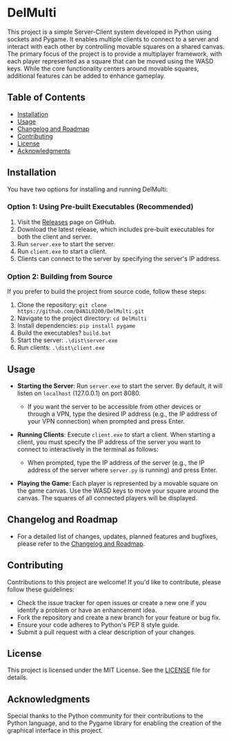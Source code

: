 # DelMulti

This project is a simple Server-Client system developed in Python using sockets and Pygame. It enables multiple clients to connect to a server and interact with each other by controlling movable squares on a shared canvas. The primary focus of the project is to provide a multiplayer framework, with each player represented as a square that can be moved using the WASD keys. While the core functionality centers around movable squares, additional features can be added to enhance gameplay.

## Table of Contents

- [Installation](#installation)
- [Usage](#usage)
- [Changelog and Roadmap](#changelog-and-roadmap)
- [Contributing](#contributing)
- [License](#license)
- [Acknowledgments](#acknowledgments)

## Installation

You have two options for installing and running DelMulti:

### Option 1: Using Pre-built Executables (Recommended)

1. Visit the [Releases](https://github.com/D4N1L0200/DelMulti/releases) page on GitHub.
2. Download the latest release, which includes pre-built executables for both the client and server.
3. Run `server.exe` to start the server.
4. Run `client.exe` to start a client.
5. Clients can connect to the server by specifying the server's IP address.

### Option 2: Building from Source

If you prefer to build the project from source code, follow these steps:

1. Clone the repository: `git clone https://github.com/D4N1L0200/DelMulti.git`
2. Navigate to the project directory: `cd DelMulti`
3. Install dependencies: `pip install pygame`
4. Build the executables? `build.bat`
5. Start the server: `.\dist\server.exe`
6. Run clients: `.\dist\client.exe`

## Usage

- **Starting the Server**: Run `server.exe` to start the server. By default, it will listen on `localhost` (127.0.0.1) on port 8080.
  - If you want the server to be accessible from other devices or through a VPN, type the desired IP address (e.g., the IP address of your VPN connection) when prompted and press Enter.

- **Running Clients**: Execute `client.exe` to start a client. When starting a client, you must specify the IP address of the server you want to connect to interactively in the terminal as follows:
  - When prompted, type the IP address of the server (e.g., the IP address of the server where `server.py` is running) and press Enter.

- **Playing the Game**: Each player is represented by a movable square on the game canvas. Use the WASD keys to move your square around the canvas. The squares of all connected players will be displayed.

## <a id="changelog-and-roadmap"></a> Changelog and Roadmap

- For a detailed list of changes, updates, planned features and bugfixes, please refer to the [Changelog and Roadmap](CHANGELOG-ROADMAP.md).

## Contributing

Contributions to this project are welcome! If you'd like to contribute, please follow these guidelines:

- Check the issue tracker for open issues or create a new one if you identify a problem or have an enhancement idea.
- Fork the repository and create a new branch for your feature or bug fix.
- Ensure your code adheres to Python's PEP 8 style guide.
- Submit a pull request with a clear description of your changes.

## License

This project is licensed under the MIT License. See the [LICENSE](LICENSE) file for details.

## Acknowledgments

Special thanks to the Python community for their contributions to the Python language, and to the Pygame library for enabling the creation of the graphical interface in this project.
